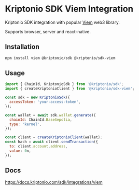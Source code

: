 # Kriptonio SDK Viem Integration

Kriptonio SDK integration with popular [Viem](https://viem.sh) web3 library.

Supports browser, server and react-native.

## Installation

```bash
npm install viem @kriptonio/sdk @kriptonio/sdk-viem
```

## Usage

```js
import { ChainId, KriptonioSdk } from '@kriptonio/sdk';
import { createKriptonioClient } from '@kriptonio/sdk-viem';

const sdk = new KriptonioSdk({
  accessToken: 'your-access-token',
});

const wallet = await sdk.wallet.generate({
  chainId: ChainId.BaseSepolia,
  type: 'kernel',
});

const client = createKriptonioClient(wallet);
const hash = await client.sendTransaction({
  to: client.account.address,
  value: 0n,
});
```

## Docs

https://docs.kriptonio.com/sdk/integrations/viem